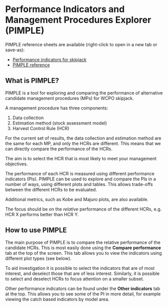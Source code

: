 # Performance Indicators and Management Procedures Explorer (PIMPLE)

PIMPLE reference sheets are available (right-click to open in a new tab or save-as):

* <a href="PIposter.pdf" target="_blank">Performance indicators for skipjack</a>
* <a href="PIMPLEposter2sided.pdf" target="_blank">PIMPLE reference</a>

## What is PIMPLE?

PIMPLE is a tool for exploring and comparing the performance of alternative candidate management procedures (MPs) for WCPO skipjack.

A management procedure has three components:

1. Data collection
2. Estimation method (stock assessment model)
3. Harvest Control Rule (HCR)

For the current set of results, the data collection and estimation method are the same for each MP, and only the HCRs are different.
This means that we can directly compare the performance of the HCRs.

The aim is to select the HCR that is most likely to meet your management objectives.

The performance of each HCR is measured using different performance indicators (PIs).
PIMPLE can be used to explore and compare the PIs in a number of ways, using different plots and tables.
This allows trade-offs between the different HCRs to be evaluated.

Additional metrics, such as Kobe and Majuro plots, are also available.

The focus should be on the *relative* performance of the different HCRs, e.g. HCR X performs better than HCR Y.

## How to use PIMPLE

The main purpose of PIMPLE is to compare the relative performance of the candidate HCRs. This is most easily done using the **Compare performance** tab at the top of the screen.
This tab allows you to view the indicators using different plot types (see below).

To aid investigation it is possible to select the indicators that are of most interest, and deselect those that are of less interest.
Similarly, it is possible to select and deselect HCRs to focus attention on a smaller subset.

Other performance indicators can be found under the **Other indicators** tab at the top.
This allows you to see some of the PI in more detail, for example viewing the catch based indicators by model area.
